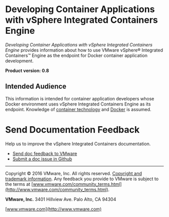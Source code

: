 # Developing Container Applications with vSphere Integrated Containers Engine  

*Developing Container Applications with vSphere Integrated Containers Engine* provides information about how to use VMware vSphere&reg; Integrated Containers&trade; Engine as the endpoint for Docker container application development.

**Product version: 0.8**

## Intended Audience

This information is intended for container application developers whose Docker environment uses vSphere Integrated Containers Engine as its endpoint. Knowledge of [container technology](https://en.wikipedia.org/wiki/Operating-system-level_virtualization) and [Docker](https://docs.docker.com/) is assumed.

# Send Documentation Feedback #

Help us to improve the vSphere Integrated Containers documentation. 

- <a href="mailto:docfeedback@vmware.com?subject=vSphere Integrated Containers&body=Please include the document name, HTML link, PDF page number, and section heading in your feedback. Thank you!">Send doc feedback to VMware</a>
- [Submit a doc issue in Github](https://github.com/vmware/vic-product/issues)

----------

Copyright &copy; 2016 VMware, Inc. All rights reserved. [Copyright and trademark information](http://pubs.vmware.com/copyright-trademark.html). Any feedback you provide to VMware is subject to the terms at [www.vmware.com/community_terms.html](http://www.vmware.com/community_terms.html).

**VMware, Inc.**
3401 Hillview Ave.
Palo Alto, CA 94304

[www.vmware.com](http://www.vmware.com)
